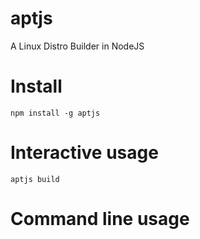 aptjs
===

A Linux Distro Builder in NodeJS

# Install

    npm install -g aptjs

# Interactive usage

    aptjs build

# Command line usage